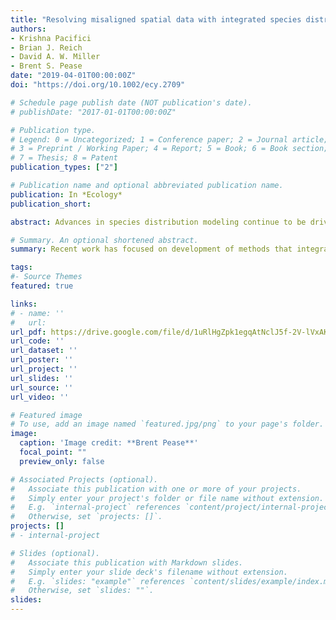 ```yaml
---
title: "Resolving misaligned spatial data with integrated species distribution models"
authors:
- Krishna Pacifici
- Brian J. Reich
- David A. W. Miller
- Brent S. Pease
date: "2019-04-01T00:00:00Z"
doi: "https://doi.org/10.1002/ecy.2709"

# Schedule page publish date (NOT publication's date).
# publishDate: "2017-01-01T00:00:00Z"

# Publication type.
# Legend: 0 = Uncategorized; 1 = Conference paper; 2 = Journal article;
# 3 = Preprint / Working Paper; 4 = Report; 5 = Book; 6 = Book section;
# 7 = Thesis; 8 = Patent
publication_types: ["2"]

# Publication name and optional abbreviated publication name.
publication: In *Ecology*
publication_short:

abstract: Advances in species distribution modeling continue to be driven by a need to predict species responses to environmental change coupled with increasing data availability. Recent work has focused on development of methods that integrate multiple streams of data to model species distributions. Combining sources of information increases spatial coverage and can improve accuracy in estimates of species distributions. However, when fusing multiple streams of data, the temporal and spatial resolutions of data sources may be mismatched. This occurs when data sources have fluctuating geographic coverage, varying spatial scales and resolutions, and differing sources of bias and sparsity. It is well documented in the spatial statistics literature that ignoring the misalignment of different data sources will result in bias in both the point estimates and uncertainty. This will ultimately lead to inaccurate predictions of species distributions. Here, we examine the issue of misaligned data as it relates specifically to integrated species distribution models. We then provide a general solution that builds off work in the statistical literature for the change‐of‐support problem. Specifically, we leverage spatial correlation and repeat observations at multiple scales to make statistically valid predictions at the ecologically relevant scale of inference. An added feature of the approach is that addressing differences in spatial resolution between data sets can allow for the evaluation and calibration of lesser‐quality sources in many instances. Using both simulations and data examples, we highlight the utility of this modeling approach and the consequences of not reconciling misaligned spatial data. We conclude with a brief discussion of the upcoming challenges and obstacles for species distribution modeling via data fusion.

# Summary. An optional shortened abstract.
summary: Recent work has focused on development of methods that integrate multiple streams of data to model species distributions. Combining sources of information increases spatial coverage and can improve accuracy in estimates of species distributions. However, when fusing multiple streams of data, the temporal and spatial resolutions of data sources may be mismatched.

tags:
#- Source Themes
featured: true

links:
# - name: ''
#   url: 
url_pdf: https://drive.google.com/file/d/1uRlHgZpk1egqAtNclJ5f-2V-lVxAKtve/view?usp=sharing
url_code: ''
url_dataset: ''
url_poster: ''
url_project: ''
url_slides: ''
url_source: ''
url_video: ''

# Featured image
# To use, add an image named `featured.jpg/png` to your page's folder. 
image:
  caption: 'Image credit: **Brent Pease**'
  focal_point: ""
  preview_only: false

# Associated Projects (optional).
#   Associate this publication with one or more of your projects.
#   Simply enter your project's folder or file name without extension.
#   E.g. `internal-project` references `content/project/internal-project/index.md`.
#   Otherwise, set `projects: []`.
projects: []
# - internal-project

# Slides (optional).
#   Associate this publication with Markdown slides.
#   Simply enter your slide deck's filename without extension.
#   E.g. `slides: "example"` references `content/slides/example/index.md`.
#   Otherwise, set `slides: ""`.
slides:
---
```


